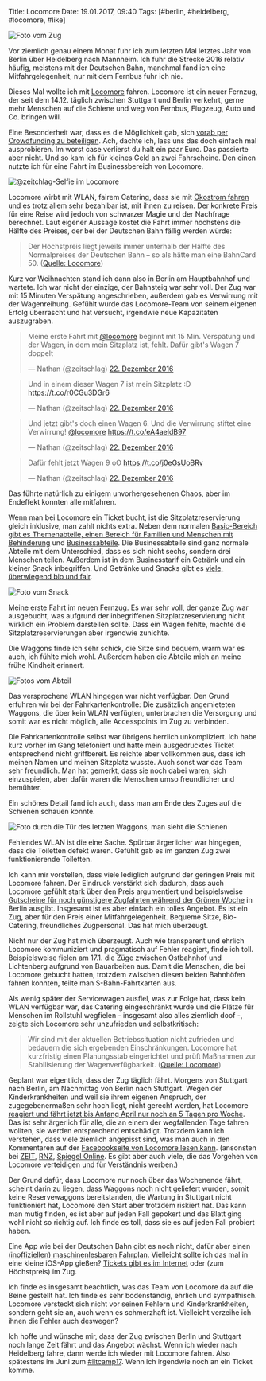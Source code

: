 Title: Locomore
Date: 19.01.2017, 09:40
Tags: [#berlin, #heidelberg, #locomore, #like]

![Foto vom Zug](/img/IMG_119_Locomore_01.JPG)

Vor ziemlich genau einem Monat fuhr ich zum letzten Mal letztes Jahr von Berlin über Heidelberg nach Mannheim. Ich fuhr die Strecke 2016 relativ häufig, meistens mit der Deutschen Bahn, manchmal fand ich eine Mitfahrgelegenheit, nur mit dem Fernbus fuhr ich nie.

Dieses Mal wollte ich mit [Locomore](https://locomore.com/de/index.html) fahren. Locomore ist ein neuer Fernzug, der seit dem 14.12. täglich zwischen Stuttgart und Berlin verkehrt, gerne mehr Menschen auf die Schiene und weg von Fernbus, Flugzeug, Auto und Co. bringen will.

Eine Besonderheit war, dass es die Möglichkeit gab, sich [vorab per Crowdfunding zu beteiligen](https://www.startnext.com/locomore). Ach, dachte ich, lass uns das doch einfach mal ausprobieren. Im worst case verlierst du halt ein paar Euro. Das passierte aber nicht. Und so kam ich für kleines Geld an zwei Fahrscheine. Den einen nutzte ich für eine Fahrt im Businessbereich von Locomore.

![@zeitchlag-Selfie im Locomore](/img/IMG_120_Locomore_02.JPG)

Locomore wirbt mit WLAN, fairem Catering, dass sie mit [Ökostrom fahren](https://locomore.com/de/oekostrom/) und es trotz allem sehr bezahlbar ist, mit ihnen zu reisen. Der konkrete Preis für eine Reise wird jedoch von schwarzer Magie und der Nachfrage berechnet. Laut eigener Aussage kostet die Fahrt immer höchstens die Hälfte des Preises, der bei der Deutschen Bahn fällig werden würde:

> Der Höchstpreis liegt jeweils immer unterhalb der Hälfte des Normalpreises der Deutschen Bahn – so als hätte man eine BahnCard 50. ([Quelle: Locomore](https://locomore.com/de/faq/#preise))

Kurz vor Weihnachten stand ich dann also in Berlin am Hauptbahnhof und wartete. Ich war nicht der einzige, der Bahnsteig war sehr voll. Der Zug war mit 15 Minuten Verspätung angeschrieben, außerdem gab es Verwirrung mit der Wagenreihung. Gefühlt wurde das Locomore-Team von seinem eigenen Erfolg überrascht und hat versucht, irgendwie neue Kapazitäten auszugraben.

<blockquote class="twitter-tweet" data-lang="de"><p lang="de" dir="ltr">Meine erste Fahrt mit <a href="https://twitter.com/locomore">@locomore</a> beginnt mit 15 Min. Verspätung und der Wagen, in dem mein Sitzplatz ist, fehlt. Dafür gibt&#39;s Wagen 7 doppelt</p>&mdash; Nathan (@zeitschlag) <a href="https://twitter.com/zeitschlag/status/811933475863494656">22. Dezember 2016</a></blockquote> <script async src="//platform.twitter.com/widgets.js" charset="utf-8"></script>

<blockquote class="twitter-tweet" data-lang="de"><p lang="de" dir="ltr">Und in einem dieser Wagen 7 ist mein Sitzplatz :D <a href="https://t.co/r0CGu3DGr6">https://t.co/r0CGu3DGr6</a></p>&mdash; Nathan (@zeitschlag) <a href="https://twitter.com/zeitschlag/status/811934157190365184">22. Dezember 2016</a></blockquote>

<blockquote class="twitter-tweet" data-lang="de"><p lang="de" dir="ltr">Und jetzt gibt&#39;s doch einen Wagen 6. Und die Verwirrung stiftet eine Verwirrung! <a href="https://twitter.com/locomore">@locomore</a> <a href="https://t.co/eA4aeldB97">https://t.co/eA4aeldB97</a></p>&mdash; Nathan (@zeitschlag) <a href="https://twitter.com/zeitschlag/status/811934592953438208">22. Dezember 2016</a></blockquote>

<blockquote class="twitter-tweet" data-lang="de"><p lang="de" dir="ltr">Dafür fehlt jetzt Wagen 9 oO <a href="https://t.co/j0eGsUoBRv">https://t.co/j0eGsUoBRv</a></p>&mdash; Nathan (@zeitschlag) <a href="https://twitter.com/zeitschlag/status/811934690353512448">22. Dezember 2016</a></blockquote>

Das führte natürlich zu einigem unvorhergesehenen Chaos, aber im Endeffekt konnten alle mitfahren.

Wenn man bei Locomore ein Ticket bucht, ist die Sitzplatzreservierung gleich inklusive, man zahlt nichts extra. Neben dem normalen [Basic-Bereich gibt es Themenabteile, einen Bereich für Familien und Menschen mit Behinderung](https://locomore.com/de/basic/) und [Businessabteile](https://locomore.com/de/business/). Die Businessabteile sind ganz normale Abteile mit dem Unterschied, dass es sich nicht sechs, sondern drei Menschen teilen. Außerdem ist in dem Businesstarif ein Getränk und ein kleiner Snack inbegriffen. Und Getränke und Snacks gibt es [viele, überwiegend bio und fair](https://locomore.com/de/catering/).

![Foto vom Snack](/img/IMG_121_Locomore_03.JPG)

Meine erste Fahrt im neuen Fernzug. Es war sehr voll, der ganze Zug war ausgebucht, was aufgrund der inbegriffenen Sitzplatzreservierung nicht wirklich ein Problem darstellen sollte. Dass ein Wagen fehlte, machte die Sitzplatzreservierungen aber irgendwie zunichte.

Die Waggons finde ich sehr schick, die Sitze sind bequem, warm war es auch, ich fühlte mich wohl. Außerdem haben die Abteile mich an meine frühe Kindheit erinnert.

![Fotos vom Abteil](/img/IMG_122_Locomore_04.JPG)

Das versprochene WLAN hingegen war nicht verfügbar. Den Grund erfuhren wir bei der Fahrkartenkontrolle: Die zusätzlich angemieteten Waggons, die über kein WLAN verfügten, unterbrachen die Versorgung und somit war es nicht möglich, alle Accesspoints im Zug zu verbinden.

Die Fahrkartenkontrolle selbst war übrigens herrlich unkompliziert. Ich habe kurz vorher im Gang telefoniert und hatte mein ausgedrucktes Ticket entsprechend nicht griffbereit. Es reichte aber vollkommen aus, dass ich meinen Namen und meinen Sitzplatz wusste. Auch sonst war das Team sehr freundlich. Man hat gemerkt, dass sie noch dabei waren, sich einzuspielen, aber dafür waren die Menschen umso freundlicher und bemühter.

Ein schönes Detail fand ich auch, dass man am Ende des Zuges auf die Schienen schauen konnte.

![Foto durch die Tür des letzten Waggons, man sieht die Schienen](/img/IMG_123_Locomore_05.JPG)

Fehlendes WLAN ist die eine Sache. Spürbar ärgerlicher war hingegen, dass die Toiletten defekt waren. Gefühlt gab es im ganzen Zug zwei funktionierende Toiletten.

Ich kann mir vorstellen, dass viele lediglich aufgrund der geringen Preis mit Locomore fahren. Der Eindruck verstärkt sich dadurch, dass auch Locomore gefühlt stark über den Preis argumentiert und beispielsweise [Gutscheine für noch günstigere Zugfahrten während der Grünen Woche](https://locomore.com/de/aktuelles/2017-01-11/) in Berlin ausgibt. Insgesamt ist es aber einfach ein tolles Angebot. Es ist ein Zug, aber für den Preis einer Mitfahrgelegenheit. Bequeme Sitze, Bio-Catering, freundliches Zugpersonal. Das hat mich überzeugt.

Nicht nur der Zug hat mich überzeugt. Auch wie transparent und ehrlich Locomore kommuniziert und pragmatisch auf Fehler reagiert, finde ich toll. Beispielsweise fielen am 17.1. die Züge zwischen Ostbahnhof und Lichtenberg aufgrund von Bauarbeiten aus. Damit die Menschen, die bei Locomore gebucht hatten, trotzdem zwischen diesen beiden Bahnhöfen fahren konnten, teilte man S-Bahn-Fahrtkarten aus.

Als wenig später der Servicewagen ausfiel, was zur Folge hat, dass kein WLAN verfügbar war, das Catering eingeschränkt wurde und die Plätze für Menschen im Rollstuhl wegfielen - insgesamt also alles ziemlich doof -, zeigte sich Locomore sehr unzufrieden und selbstkritisch:

> Wir sind mit der aktuellen Betriebssituation nicht zufrieden und bedauern die sich ergebenden Einschränkungen. Locomore hat kurzfristig einen Planungsstab eingerichtet und prüft Maßnahmen zur Stabilisierung der Wagenverfügbarkeit. ([Quelle: Locomore](https://locomore.com/de/aktuelles/2017-01-14/))

Geplant war eigentlich, dass der Zug täglich fährt. Morgens von Stuttgart nach Berlin, am Nachmittag von Berlin nach Stuttgart. Wegen der Kinderkrankheiten und weil sie ihrem eigenen Anspruch, der zugegebenermaßen sehr hoch liegt, nicht gerecht werden, hat Locomore [reagiert und fährt jetzt bis Anfang April nur noch an 5 Tagen pro Woche](https://locomore.com/de/aktuelles/2017-01-17/). Das ist sehr ärgerlich für alle, die an einem der wegfallenden Tage fahren wollten, sie werden entsprechend entschädigt. Trotzdem kann ich verstehen, dass viele ziemlich angepisst sind, was man auch in den Kommentaren auf der [Facebookseite von Locomore lesen kann](https://www.facebook.com/locomore/posts/1692319161058624). (ansonsten bei [ZEIT](http://www.zeit.de/wirtschaft/unternehmen/2017-01/locomore-berlin-stuttgart-zug-wartung?page=3#comments), [RNZ](http://www.rnz.de/nachrichten/heidelberg_artikel,-Aerger-um-Locomore-Kaputte-Toiletten-schlechtes-Wlan-und-grosse-Verspaetungen-_arid,248937.html), [Spiegel Online](http://www.spiegel.de/reise/aktuell/pannenserie-neues-bahnunternehmen-locomore-faehrt-seltener-a-1130411.html). Es gibt aber auch viele, die das Vorgehen von Locomore verteidigen und für Verständnis werben.)

Der Grund dafür, dass Locomore nur noch über das Wochenende fährt, scheint darin zu liegen, dass Waggons noch nicht geliefert wurden, somit keine Reservewaggons bereitstanden, die Wartung in Stuttgart nicht funktioniert hat, Locomore den Start aber trotzdem riskiert hat. Das kann man mutig finden, es ist aber auf jeden Fall gepokert und das Blatt ging wohl nicht so richtig auf. Ich finde es toll, dass sie es auf jeden Fall probiert haben.

Eine App wie bei der Deutschen Bahn gibt es noch nicht, dafür aber einen [(inoffiziellen) maschinenlesbaren Fahrplan](https://github.com/robbi5/locomore-gtfs). Vielleicht sollte ich das mal in eine kleine iOS-App gießen? [Tickets gibt es im Internet](https://booking.locomore.com/) oder (zum Höchstpreis) im Zug.

Ich finde es insgesamt beachtlich, was das Team von Locomore da auf die Beine gestellt hat. Ich finde es sehr bodenständig, ehrlich und sympathisch. Locomore versteckt sich nicht vor seinen Fehlern und Kinderkrankheiten, sondern geht sie an, auch wenn es schmerzhaft ist. Vielleicht verzeihe ich ihnen die Fehler auch deswegen?

Ich hoffe und wünsche mir, dass der Zug zwischen Berlin und Stuttgart noch lange Zeit fährt und das Angebot wächst. Wenn ich wieder nach Heidelberg fahre, dann werde ich wieder mit Locomore fahren. Also spätestens im Juni zum [#litcamp17](http://literaturcamp-heidelberg.de). Wenn ich irgendwie noch an ein Ticket komme.
